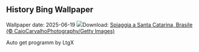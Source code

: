 ## History Bing Wallpaper
Wallpaper date: 2025-06-19
![](https://www.bing.com/th?id=OHR.WinterBegins_IT-IT6219104998_UHD.jpg&w=1000)Download: [Spiaggia a Santa Catarina, Brasile (© CaioCarvalhoPhotography/Getty Images)](https://www.bing.com/th?id=OHR.WinterBegins_IT-IT6219104998_UHD.jpg)

Auto get programm by LtgX
